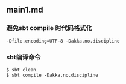 ## main1.md

### 避免sbt compile 时代码格式化
```
-Dfile.encoding=UTF-8 -Dakka.no.discipline
```

### sbt编译命令
```
$ sbt clean
$ sbt compile -Dakka.no.discipline
```
